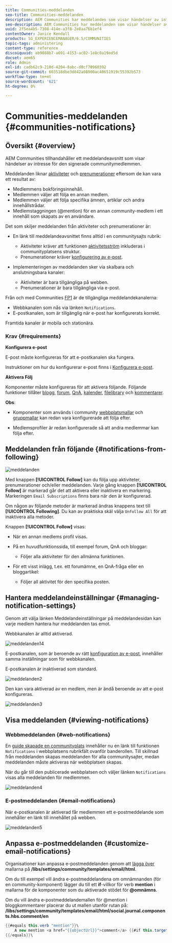 ```yaml
---
title: Communities-meddelanden
seo-title: Communities-meddelanden
description: AEM Communities har meddelanden som visar händelser av intresse för den inloggade communitymedlemmen
seo-description: AEM Communities har meddelanden som visar händelser av intresse för den inloggade communitymedlemmen
uuid: 2f5ea4b5-7308-414e-a3f8-2e8aa76b1ef4
contentOwner: Janice Kendall
products: SG_EXPERIENCEMANAGER/6.5/COMMUNITIES
topic-tags: administering
content-type: reference
discoiquuid: ab9088b7-a691-4153-ac82-1e8c0a19ed5d
docset: aem65
role: Admin
exl-id: cadb62c9-210d-4204-8abc-d0cf70960392
source-git-commit: 603518dbe3d842a08900ac40651919c55392b573
workflow-type: tm+mt
source-wordcount: '621'
ht-degree: 0%

---
```


# Communities-meddelanden {#communities-notifications}

## Översikt {#overview}

AEM Communities tillhandahåller ett meddelandeavsnitt som visar händelser av intresse för den signerade communitymedlemmen.

Meddelanden liknar [aktiviteter](/help/communities/essentials-activities.md) och [prenumerationer](/help/communities/subscriptions.md) eftersom de kan vara ett resultat av:

* Medlemmens bokföringsinnehåll.
* Medlemmen väljer att följa en annan medlem.
* Medlemmen väljer att följa specifika ämnen, artiklar och andra innehållstrådar.
* Medlemstaggningen (@mention) för en annan community-medlem i ett innehåll som skapats av en användare.

Det som skiljer meddelanden från aktiviteter och prenumerationer är:

* En länk till meddelandeavsnittet finns alltid i en communitysajts rubrik:

   * Aktiviteter kräver att funktionen [aktivitetsström](/help/communities/functions.md#activity-stream-function) inkluderas i communityplatsens struktur.
   * Prenumerationer kräver [konfigurering av e-post](/help/communities/email.md).

* Implementeringen av meddelanden sker via skalbara och anslutningsbara kanaler:

   * Aktiviteter är bara tillgängliga på webben.
   * Prenumerationer är bara tillgängliga via e-post.

Från och med Communities [FP1](/help/communities/deploy-communities.md#latestfeaturepack) är de tillgängliga meddelandekanalerna:

* Webbkanalen som nås via länken `Notifications`.
* E-postkanalen, som är tillgänglig när e-post har konfigurerats korrekt.

Framtida kanaler är mobila och stationära.

### Krav {#requirements}

**Konfigurera e-post**

E-post måste konfigureras för att e-postkanalen ska fungera.

Instruktioner om hur du konfigurerar e-post finns i [Konfigurera e-post](/help/communities/analytics.md).

**Aktivera Följ**

Komponenter måste konfigureras för att aktivera följande. Följande funktioner tillåter [blogg](/help/communities/blog-feature.md), [forum](/help/communities/forum.md), [QnA](/help/communities/working-with-qna.md), [kalender](/help/communities/calendar.md), [filelibrary](/help/communities/file-library.md) och [kommentarer](/help/communities/comments.md).

**Obs**:

* Komponenter som används i community [webbplatsmallar](/help/communities/sites.md) och [gruppmallar](/help/communities/tools-groups.md) kan redan vara konfigurerade att följa efter.

* Medlemsprofiler är redan konfigurerade så att andra medlemmar kan följa efter.

## Meddelanden från följande {#notifications-from-following}

![meddelanden](assets/notifications.png)

Med knappen **[!UICONTROL Follow]** kan du följa upp aktiviteter, prenumerationer och/eller meddelanden. Varje gång knappen **[!UICONTROL Follow]** är markerad går det att aktivera eller inaktivera en markering. Markeringen `Email Subscriptions` finns bara när den är konfigurerad.

Om någon av följande metoder är markerad ändras knappens text till **[!UICONTROL Following]**. Du kan av praktiska skäl välja `Unfollow All` för att inaktivera alla metoder.

Knappen **[!UICONTROL Follow]** visas:

* När en annan medlems profil visas.
* På en huvudfunktionssida, till exempel forum, QnA och bloggar:

   * Följer alla aktiviteter för den allmänna funktionen.

* För ett visst inlägg, t.ex. ett forumämne, en QnA-fråga eller en bloggartikel:

   * Följer all aktivitet för den specifika posten.

## Hantera meddelandeinställningar {#managing-notification-settings}

Genom att välja länken Meddelandeinställningar på meddelandesidan kan varje medlem hantera hur meddelanden tas emot.

Webbkanalen är alltid aktiverad.

![meddelanden14](assets/notifications1.png)

E-postkanalen, som är beroende av rätt [konfiguration av e-post](/help/communities/email.md), innehåller samma inställningar som för webbkanalen.

E-postkanalen är inaktiverad som standard.

![meddelanden2](assets/notifications2.png)

Den kan vara aktiverad av en medlem, men är ändå beroende av att e-post konfigureras.

![meddelanden3](assets/notifications3.png)

## Visa meddelanden {#viewing-notifications}

### Webbmeddelanden {#web-notifications}

En [guide skapade en communityplats](/help/communities/sites-console.md) innehåller nu en länk till funktionen `Notifications` i webbplatsens rubrikfält ovanför banderollen. Till skillnad från meddelanden skapas meddelanden för alla communitysajter, medan meddelanden måste aktiveras när webbplatsen skapas.

När du går till den publicerade webbplatsen och väljer länken `Notifications` visas alla meddelanden för medlemmen.

![meddelanden4](assets/notifications4.png)

### E-postmeddelanden {#email-notifications}

När e-postkanalen är aktiverad får medlemmen ett e-postmeddelande som innehåller en länk till innehållet på webben.

![meddelanden5](assets/notifications5.png)

## Anpassa e-postmeddelanden {#customize-email-notifications}

Organisationer kan anpassa e-postmeddelanden genom att [lägga över](/help/communities/client-customize.md#overlays) mallarna på **/libs/settings/community/templates/email/html**.

Om du till exempel vill ändra e-postmeddelandena om omnämnanden (för en community-komponent) lägger du till ett **if**-villkor för verb **mention** i mallarna för de komponenter som du aktiverade stödet för **@omnämns**.

Om du vill ändra e-postmeddelandemallen för @mention i bloggkommentarer placerar du ut mallen utanför rutan på: **/libs/settings/community/templates/email/html/social.journal.components.hbs.comment/en**

```java
{{#equals this.verb "mention"}}\
    A new mention <a href="{{objectUrl}}">comment</a> {{#if this.target.properties.[jcr:title]}}to the article "{{{target.displayName}}}" {{/if}}was added by {{{user.name}}} on {{dateUtil this.published format="EEE, d MMM yyyy HH:mm:ss z"}}.\n \
{{/equals}}\
```
